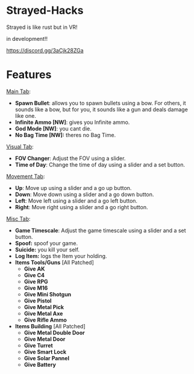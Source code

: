 # Strayed-Hacks
Strayed is like rust but in VR!

in development!!

https://discord.gg/3aCjk28ZGa


# Features


[Main Tab](<https://raw.githubusercontent.com/official-notfishvr/Strayed-Hacks/main/Pics/Main.png>):

- **Spawn Bullet**: allows you to spawn bullets using a bow. For others, it sounds like a bow, but for you, it sounds like a gun and deals damage like one.
- **Infinite Ammo [NW]**: gives you Infinite ammo.
- **God Mode [NW]**: you cant die.
- **No Bag Time [NW]:** theres no Bag Time.

[Visual Tab](<https://raw.githubusercontent.com/official-notfishvr/Strayed-Hacks/main/Pics/Visual.png>):

- **FOV Changer**: Adjust the FOV using a slider.
- **Time of Day**: Change the time of day using a slider and a set button.

[Movement Tab](<https://raw.githubusercontent.com/official-notfishvr/Strayed-Hacks/main/Pics/Movement.png>):

- **Up**: Move up using a slider and a go up button.
- **Down**: Move down using a slider and a go down button.
- **Left**: Move left using a slider and a go left button.
- **Right**: Move right using a slider and a go right button.

[Misc Tab](<https://raw.githubusercontent.com/official-notfishvr/Strayed-Hacks/main/Pics/Misc.png>):

- **Game Timescale**: Adjust the game timescale using a slider and a set button.
- **Spoof:** spoof your game.
- **Suicide:** you kill your self.
- **Log Item:** logs the Item your holding.
- **Items Tools/Guns** [All Patched]
  - **Give AK** 
  - **Give C4** 
  - **Give RPG** 
  - **Give M16** 
  - **Give Mini Shotgun** 
  - **Give Pistol** 
  - **Give Metal Pick** 
  - **Give Metal Axe** 
  - **Give Rifle Ammo**
- **Items Building** [All Patched]
  - **Give Metal Double Door**
  - **Give Metal Door**
  - **Give Turret**
  - **Give Smart Lock**
  - **Give Solar Pannel**
  - **Give Battery**
